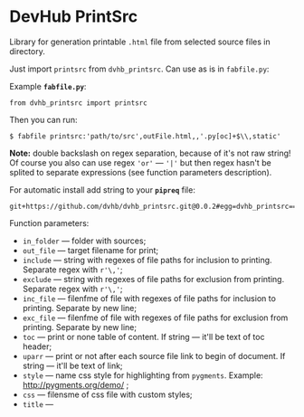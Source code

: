 # DevHub PrintSrc

Library for generation printable `.html` file from selected source files in directory.

Just import `printsrc` from `dvhb_printsrc`. Can use as is in `fabfile.py`:

Example **`fabfile.py`**:

    from dvhb_printsrc import printsrc

Then you can run:

    $ fabfile printsrc:'path/to/src',outFile.html,,'.py[oc]+$\\,static'

**Note:** double backslash on regex separation, because of it's not raw string! Of course you also can use regex
`'or'` — `'|'` but then regex hasn't be splited to separate expressions (see function parameters description).

For automatic install add string to your **`pipreq`** file:

    git+https://github.com/dvhb/dvhb_printsrc.git@0.0.2#egg=dvhb_printsrc==0.0.2

Function parameters:

* `in_folder` — folder with sources;
* `out_file` — target filename for print;
* `include` — string with regexes of file paths for inclusion to printing. Separate regex with `r'\,'`;
* `exclude` — string with regexes of file paths for exclusion from printing. Separate regex with `r'\,'`;
* `inc_file` — filenfme of file with regexes of file paths for inclusion to printing. Separate by new line;
* `exc_file` — filenfme of file with regexes of file paths for exclusion from printing. Separate by new line;
* `toc` — print or none table of content. If string — it'll be text of toc header;
* `uparr` — print or not after each source file link to begin of document. If string — it'll be text of link;
* `style` — name css style for highlighting from `pygments`. Example: http://pygments.org/demo/ ;
* `css` — filensme of css file with custom styles;
* `title` — <title> prefix of resulted html file;
* `verbose` — print current actions to standart output;
* `binary_ext` — list of binary filenames extensions (always exluded).

Algoritm:

`.html` extension automatically added to out file.

Regexps of inclusion and exclusion from string and from files concatenated.

Binary extesions exlusion list always added list of binary files extensions.

Custom styles from file added after styles from pygments. To omit pygments styles set `styles` to logical `False`.

In begin all files excluded.

First file check for inclusion. If inclusion regex list empty — all files included. First match make file included.

Then included file check for exclusion. If exclusion regex list empty — already included file stay included.
First match make file excluded and function check next file.

If file included function try search pygments lexer for filename. If lexer found — file content processed with him and append to output .html file. If lexer not found — function try to encode file content to `UTF-8`. If success —
it included as is inside `<div class="highlight"><pre>\n{0}\n</pre></div>` blocks and append to output .html file.

